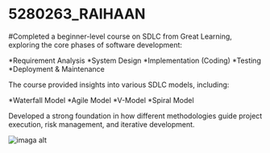 # 5280263_RAIHAAN

#Completed a beginner-level course on SDLC from Great Learning, exploring the core phases of software development:

*Requirement Analysis
*System Design
*Implementation (Coding)
*Testing
*Deployment & Maintenance

The course provided insights into various SDLC models, including:

*Waterfall Model
*Agile Model
*V-Model
*Spiral Model

Developed a strong foundation in how different methodologies guide project execution, risk management, and iterative development.

![imaga alt]()
